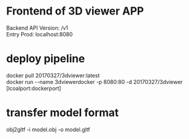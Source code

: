 # Frontend of 3D viewer APP

Backend API Version: /v1  
Entry Prod: localhost:8080

# deploy pipeline
docker pull 20170327/3dviewer:latest  
docker run --name 3dviewerdocker -p 8080:80 -d 20170327/3dviewer  [lcoalport:dockerport]

# transfer model format
obj2gltf -i model.obj -o model.gltf
